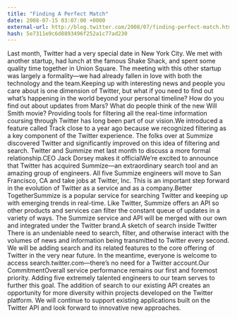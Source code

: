 ```yaml
---
title: "Finding A Perfect Match"
date: 2008-07-15 03:07:00 +0000
external-url: http://blog.twitter.com/2008/07/finding-perfect-match.html
hash: 5e7311e9c6d8893496f252a1c77ad230
---
```


Last month, Twitter had a very special date in New York City. We met with another startup, had lunch at the famous Shake Shack, and spent some quality time together in Union Square. The meeting with this other startup was largely a formality—we had already fallen in love with both the technology and the team.Keeping up with interesting news and people you care about is one dimension of Twitter, but what if you need to find out what’s happening in the world beyond your personal timeline? How do you find out about updates from Mars? What do people think of the new Will Smith movie? Providing tools for filtering all the real-time information coursing through Twitter has long been part of our vision.We introduced a feature called Track close to a year ago because we recognized filtering as a key component of the Twitter experience. The folks over at Summize discovered Twitter and significantly improved on this idea of filtering and search. Twitter and Summize met last month to discuss a more formal relationship.CEO Jack Dorsey makes it officialWe’re excited to announce that Twitter has acquired Summize—an extraordinary search tool and an amazing group of engineers. All five Summize engineers will move to San Francisco, CA and take jobs at Twitter, Inc. This is an important step forward in the evolution of Twitter as a service and as a company.Better TogetherSummize is a popular service for searching Twitter and keeping up with emerging trends in real-time. Like Twitter, Summize offers an API so other products and services can filter the constant queue of updates in a variety of ways. The Summize service and API will be merged with our own and integrated under the Twitter brand.A sketch of search inside Twitter There is an undeniable need to search, filter, and otherwise interact with the volumes of news and information being transmitted to Twitter every second. We will be adding search and its related features to the core offering of Twitter in the very near future. In the meantime, everyone is welcome to access search.twitter.com—there’s no need for a Twitter account.Our CommitmentOverall service performance remains our first and foremost priority. Adding five extremely talented engineers to our team serves to further this goal. The addition of search to our existing API creates an opportunity for more diversity within projects developed on the Twitter platform. We will continue to support existing applications built on the Twitter API and look forward to innovative new approaches.
